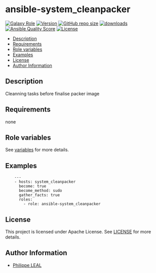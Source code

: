 # ansible-system_cleanpacker

[![Galaxy Role](https://img.shields.io/badge/galaxy-system_cleanpacker-purple?style=flat)](https://galaxy.ansible.com/lotusnoir/system_cleanpacker)
[![Version](https://img.shields.io/github/release/lotusnoir/ansible-system_cleanpacker.svg)](https://github.com/lotusnoir/ansible-system_cleanpacker/releases/latest)
[![GitHub repo size](https://img.shields.io/github/repo-size/lotusnoir/ansible-system_cleanpacker?color=orange&style=flat)](https://galaxy.ansible.com/lotusnoir/system_cleanpacker)
[![downloads](https://img.shields.io/ansible/role/d/56915)](https://galaxy.ansible.com/lotusnoir/system_cleanpacker)
[![Ansible Quality Score](https://img.shields.io/ansible/quality/56915)](https://galaxy.ansible.com/lotusnoir/system_cleanpacker)
[![License](https://img.shields.io/badge/license-Apache--2.0-brightgreen?style=flat)](https://opensource.org/licenses/Apache-2.0)

<!-- START doctoc generated TOC please keep comment here to allow auto update -->
<!-- DON'T EDIT THIS SECTION, INSTEAD RE-RUN doctoc TO UPDATE -->

- [Description](#description)
- [Requirements](#requirements)
- [Role variables](#role-variables)
- [Examples](#examples)
- [License](#license)
- [Author Information](#author-information)

<!-- END doctoc generated TOC please keep comment here to allow auto update -->

## Description

Cleanning tasks before finalise packer image
## Requirements

none

## Role variables

See [variables](/defaults/main.yml) for more details.

## Examples

        ---
        - hosts: system_cleanpacker
          become: true
          become_method: sudo
          gather_facts: true
          roles:
            - role: ansible-system_cleanpacker


## License

This project is licensed under Apache License. See [LICENSE](/LICENSE) for more details.

## Author Information

- [Philippe LEAL](https://github.com/lotusnoir)
